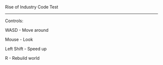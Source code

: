 Rise of Industry Code Test

----  ----  ----  ----

Controls:

WASD - Move around

Mouse - Look

Left Shift - Speed up

R - Rebuild world
